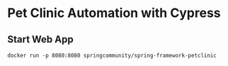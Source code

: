 # Pet Clinic Automation with Cypress
## Start Web App
```
docker run -p 8080:8080 springcommunity/spring-framework-petclinic
```
